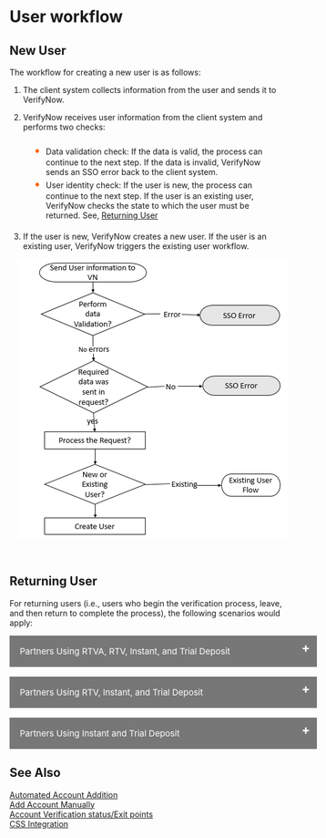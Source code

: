 # User workflow

<!-- 
type: tab 
titles: New User,Returning User
-->
## New User

The workflow for creating a new user is as follows:

1.	The client system collects information from the user and sends it to VerifyNow.
2.	VerifyNow receives user information from the client system and performs two checks:

    <div class="card-body">
        <ul>
            <li>Data validation check:  If the data is valid, the process can continue to the next step. If the data is invalid, VerifyNow sends an SSO error back to the client system.</li>
            <li>User identity check: If the user is new, the process can continue to the next step. If the user is an existing user, VerifyNow checks the state to which the user must be returned. See, <a href="#tab-returning_user" >Returning User</a></li>
        </ul>
    </div>
3.	If the user is new, VerifyNow creates a new user. If the user is an existing user, VerifyNow triggers the existing user workflow.

<center>

![image](../assets/images/user-workflow-flowchart.png)

&nbsp;

</center>

<!-- type: tab -->

## Returning User

For returning users (i.e., users who begin the verification process, leave, and then return to complete the process), the following scenarios would apply:

<div>
    <input type="checkbox" class="collapsible-checkbox" id="section1">
    <label class="label-expand" for="section1">Partners Using RTVA, RTV, Instant, and Trial Deposit</label>
    <div class="content-expand">
        When an account is present in SSO and in Compass:

<div class="card-body" style="padding-left:40px;">
            <ul>
                <li>If verification status is In Progress, the user is returned to the last page visited.</li>
                <li>If verification status is Approved, the user is returned to re-verify the account.</li>
            </ul>
        </div>
        When an account is present in SSO but absent in Compass:

<div class="card-body" style="padding-left:40px;">
            <ul>
                <li>If verification status is Not Applicable, the user is returned to the beginning of Account Verification.</li>
            </ul>
        </div>
        When an account is absent in SSO and but present in Compass:

<div class="card-body" style="padding-left:40px;">
            <ul>
                <li>If verification status is Approved, the user is returned to the RTVA page to re-start the process.</li>
                <li>If verification status is Not Applicable, the user is returned to the RTVA page to re-start the process.</li>
            </ul>
        </div>

When an account is absent in SSO and in Compass:

<div class="card-body" style="padding-left:40px;">
            <ul>
                <li>If verification status is Not Applicable, the user is returned to the RTVA page to re-start the process.</li>
            </ul>
        </div>
    </div>
    </div>
</br>
<div>
    <input type="checkbox" class="collapsible-checkbox" id="section2">
    <label class="label-expand" for="section2">Partners Using RTV, Instant, and Trial Deposit</label>
    <div class="content-expand">
    When an account is present in SSO and in Compass:

<div class="card-body" style="padding-left:40px;">
            <ul>
                <li>If verification status is In Progress, the user is returned to the last page visited.</li>
                <li>If verification status is Approved, the user is returned to re-verify the account.</li>
            </ul>
        </div>

When an account is present in SSO but absent in Compass:

<div class="card-body" style="padding-left:40px;">
            <ul>
                <li>If verification status is Not Applicable, the user is returned to the beginning of Account Verification.</li>
            </ul>
        </div>

When an account is absent in SSO and but present in Compass:

<div class="card-body" style="padding-left:40px;">
            <ul>
                <li>If verification status is In Progress, the user is returned to the Manual Account Addition page to re-start the process.</li>
            </ul>
        </div>

When an account is absent in SSO and in Compass:

<div class="card-body" style="padding-left:40px;">
            <ul>
                <li>If verification status is Approved, the user is returned to the Manual Account Addition page to re-start the process.</li>
                <li>If verification status is Not Applicable, the user is returned to the Manual Account Addition page to re-start the process.</li>
            </ul>
        </div>
        
</div>
</div>
</br>

<div>
    <input type="checkbox" class="collapsible-checkbox" id="section3">
    <label class="label-expand" for="section3">Partners Using Instant and Trial Deposit</label>
    <div class="content-expand">
    When an account is present in SSO and in Compass:

<div class="card-body" style="padding-left:40px;">
            <ul>
                <li>If verification status is In Progress, the user is returned to the last page visited.</li>
                <li>If verification status is Approved, the user is returned to re-verify the account.</li>
            </ul>
        </div>

When an account is present in SSO but absent in Compass:

<div class="card-body" style="padding-left:40px;">
            <ul>
                <li>If verification status is Not Applicable, the user is returned to the beginning of Account Verification.</li>
            </ul>
        </div>

When an account is absent in SSO and but present in Compass:

<div class="card-body" style="padding-left:40px;">
            <ul>
                <li>If verification status is Approved, the user is returned to the Manual Account Addition page to re-start the process.</li>
                <li>If verification status is In Progress, the user is returned to the Manual Account Addition page to re-start the process.</li>
            </ul>
        </div>

When an account is absent in SSO and in Compass:

<div class="card-body" style="padding-left:40px;">
            <ul>
                <li>If verification status is Not Applicable, the user is returned to the Manual Account Addition page to re-start the process.</li>
            </ul>
        </div>

        
</div>
</div>

<!-- type: tab-end -->

## See Also
[Automated Account Addition](?path=docs/automated-account-additions.md)</br>
[Add Account Manually](?path=docs/add-account-manually.md)</br>
[Account Verification status/Exit points](?path=docs/account-verification-status.md)</br>
[CSS Integration](?path=docs/css-integration.md)

<style>
    .card-body ul {
        list-style: none;
        padding-left: 20px;
    }
    .card-body ul li::before {
        content: "\2022";
        font-size: 1.5em;
        color: #f60;
        display: inline-block;
        width: 1em;
        margin-left: -1em;
    }
    .collapsible-container {
        width: 100%;
    }

    .collapsible-checkbox {
        display: none;
    }

    .label-expand {
        background-color: #777;
        color: white;
        cursor: pointer;
        padding: 18px;
        width: 100%;
        border: none;
        text-align: left;
        outline: none;
        font-size: 15px;
        display: block;
        position: relative;
    }
   .label-expand::after{
        content: '+';
        font-size: 22px;
        font-weight: bold;
        position: absolute;
        right: 12px;
        top: 8px;
    }
    input:checked + label::after {
        content: '-';
        font-size: 22px;
        right: 14px;
        top: 8px;
    }

    .collapsible-checkbox:checked+.label-expand {
        background-color: #555;
    }

    .content-expand {
        padding: 0 18px;
        display: none;
        overflow: hidden;
        background-color: #f1f1f1;
    }

    .collapsible-checkbox:checked+.label-expand+.content-expand {
        display: block;
    }


    .block-quote {
        padding: 1em;
        color: #6a737d;
        border-left: 0.375em solid #40a9ff;
        background: #e6f7ff;
        border-radius: 3px;
    }

    .content-left {
        width: 50%
    }

    .image-otp {
        width: 40%
    }

    .content-body {
        display: flex;
        align-items: center;
        justify-content: space-between;
        padding: 20px;
    }

    .image-center {
      display: block;
      margin-left: auto;
      margin-right: auto;
      width: 70%;
    }
    
    .card-body {
        margin: 20px;
    }
</style>